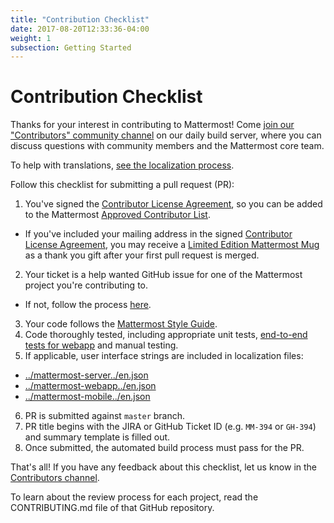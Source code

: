 ```yaml
---
title: "Contribution Checklist"
date: 2017-08-20T12:33:36-04:00
weight: 1
subsection: Getting Started
---
```


# Contribution Checklist

Thanks for your interest in contributing to Mattermost! Come [join our "Contributors" community channel](https://pre-release.mattermost.com/core/channels/tickets) on our daily build server, where you can discuss questions with community members and the Mattermost core team.

To help with translations, [see the localization process](https://docs.mattermost.com/developer/localization.html).

Follow this checklist for submitting a pull request (PR):

1. You've signed the [Contributor License Agreement](http://www.mattermost.org/mattermost-contributor-agreement/), so you can be added to the Mattermost [Approved Contributor List](https://docs.google.com/spreadsheets/d/1NTCeG-iL_VS9bFqtmHSfwETo5f-8MQ7oMDE5IUYJi_Y/pubhtml?gid=0&single=true).
 - If you've included your mailing address in the signed [Contributor License Agreement](https://www.mattermost.org/mattermost-contributor-agreement/), you may receive a [Limited Edition Mattermost Mug](https://forum.mattermost.org/t/limited-edition-mattermost-mugs/143) as a thank you gift after your first pull request is merged.
2. Your ticket is a help wanted GitHub issue for one of the Mattermost project you're contributing to.
 - If not, follow the process [here](/contribute/contributions-without-ticket).
3. Your code follows the [Mattermost Style Guide](http://docs.mattermost.com/developer/style-guide.html).
4. Code thoroughly tested, including appropriate unit tests, [end-to-end tests for webapp](https://docs.mattermost.com/developer/webapp-end-to-end-testing.html) and manual testing.
5. If applicable, user interface strings are included in localization files:
 - [../mattermost-server../en.json](https://github.com/mattermost/mattermost-server/blob/master/i18n/en.json)
 - [../mattermost-webapp../en.json](https://github.com/mattermost/mattermost-webapp/blob/master/i18n/en.json)
 - [../mattermost-mobile../en.json](https://github.com/mattermost/mattermost-mobile/blob/master/assets/base/i18n/en.json)
6. PR is submitted against `master` branch.
7. PR title begins with the JIRA or GitHub Ticket ID (e.g. `MM-394` or `GH-394`) and summary template is filled out.
8. Once submitted, the automated build process must pass for the PR.

That's all! If you have any feedback about this checklist, let us know in the [Contributors channel](https://pre-release.mattermost.com/core/channels/tickets).

To learn about the review process for each project, read the CONTRIBUTING.md file of that GitHub repository.
